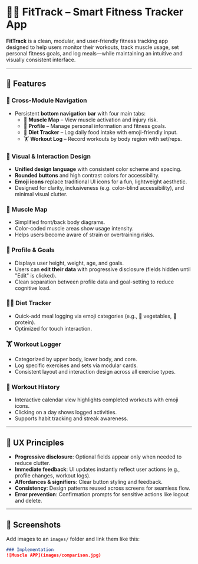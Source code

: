# 🏋️‍♀️ FitTrack – Smart Fitness Tracker App

**FitTrack** is a clean, modular, and user-friendly fitness tracking app designed to help users monitor their workouts, track muscle usage, set personal fitness goals, and log meals—while maintaining an intuitive and visually consistent interface.

---

## 🚀 Features

### 🔄 Cross-Module Navigation
- Persistent **bottom navigation bar** with four main tabs:
  - 🧠 **Muscle Map** – View muscle activation and injury risk.
  - 👤 **Profile** – Manage personal information and fitness goals.
  - 🍱 **Diet Tracker** – Log daily food intake with emoji-friendly input.
  - 🏋️ **Workout Log** – Record workouts by body region with set/reps.

### 🎨 Visual & Interaction Design
- **Unified design language** with consistent color scheme and spacing.
- **Rounded buttons** and high contrast colors for accessibility.
- **Emoji icons** replace traditional UI icons for a fun, lightweight aesthetic.
- Designed for clarity, inclusiveness (e.g. color-blind accessibility), and minimal visual clutter.

### 💪 Muscle Map
- Simplified front/back body diagrams.
- Color-coded muscle areas show usage intensity.
- Helps users become aware of strain or overtraining risks.

### 👤 Profile & Goals
- Displays user height, weight, age, and goals.
- Users can **edit their data** with progressive disclosure (fields hidden until "Edit" is clicked).
- Clean separation between profile data and goal-setting to reduce cognitive load.

### 🧘‍♀️ Diet Tracker
- Quick-add meal logging via emoji categories (e.g., 🥦 vegetables, 🍗 protein).
- Optimized for touch interaction.

### 🏋️ Workout Logger
- Categorized by upper body, lower body, and core.
- Log specific exercises and sets via modular cards.
- Consistent layout and interaction design across all exercise types.

### 📅 Workout History
- Interactive calendar view highlights completed workouts with emoji icons.
- Clicking on a day shows logged activities.
- Supports habit tracking and streak awareness.

---

## 🧠 UX Principles

- **Progressive disclosure**: Optional fields appear only when needed to reduce clutter.
- **Immediate feedback**: UI updates instantly reflect user actions (e.g., profile changes, workout logs).
- **Affordances & signifiers**: Clear button styling and feedback.
- **Consistency**: Design patterns reused across screens for seamless flow.
- **Error prevention**: Confirmation prompts for sensitive actions like logout and delete.

---

## 📸 Screenshots

Add images to an `images/` folder and link them like this:

```markdown
### Implementation
![Muscle APP](images/comparison.jpg)
